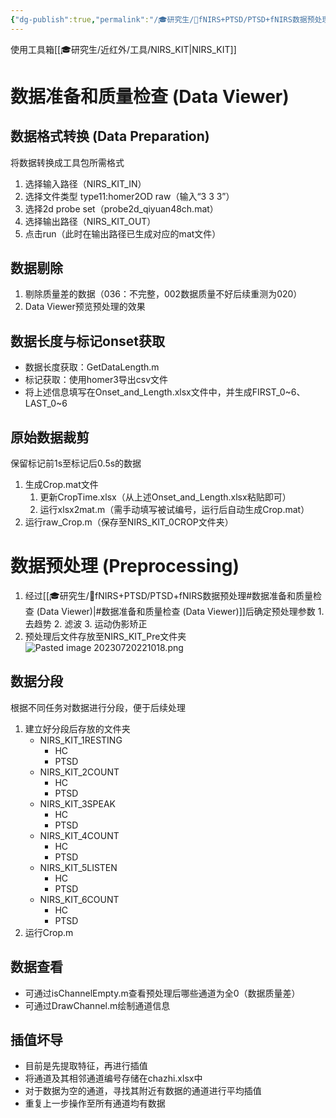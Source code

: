 ```yaml
---
{"dg-publish":true,"permalink":"/🎓研究生/🌙fNIRS+PTSD/PTSD+fNIRS数据预处理/","dgPassFrontmatter":true}
---
```



使用工具箱[[🎓研究生/近红外/工具/NIRS_KIT\|NIRS_KIT]]

# 数据准备和质量检查 (Data Viewer)
## 数据格式转换 (Data Preparation)
将数据转换成工具包所需格式
1. 选择输入路径（NIRS_KIT_IN）
2. 选择文件类型 type11:homer2OD raw（输入“3 3 3”）
3. 选择2d probe set（probe2d_qiyuan48ch.mat）
4. 选择输出路径（NIRS_KIT_OUT）
5. 点击run（此时在输出路径已生成对应的mat文件）
## 数据剔除
1. 剔除质量差的数据（036：不完整，002数据质量不好后续重测为020）
2. Data Viewer预览预处理的效果
## 数据长度与标记onset获取
- 数据长度获取：GetDataLength.m
- 标记获取：使用homer3导出csv文件
- 将上述信息填写在Onset_and_Length.xlsx文件中，并生成FIRST_0~6、LAST_0~6
## 原始数据裁剪
保留标记前1s至标记后0.5s的数据
1. 生成Crop.mat文件
	1. 更新CropTime.xlsx（从上述Onset_and_Length.xlsx粘贴即可）
	2. 运行xlsx2mat.m（需手动填写被试编号，运行后自动生成Crop.mat）
2. 运行raw_Crop.m（保存至NIRS_KIT_0CROP文件夹）
# 数据预处理 (Preprocessing)
1. 经过[[🎓研究生/🌙fNIRS+PTSD/PTSD+fNIRS数据预处理#数据准备和质量检查 (Data Viewer)\|#数据准备和质量检查 (Data Viewer)]]后确定预处理参数
		1. 去趋势
		2. 滤波
		3. 运动伪影矫正
2. 预处理后文件存放至NIRS_KIT_Pre文件夹
![Pasted image 20230720221018.png](/img/user/%F0%9F%93%8Cpic/Pasted%20image%2020230720221018.png)

## 数据分段
根据不同任务对数据进行分段，便于后续处理
1. 建立好分段后存放的文件夹
	- NIRS_KIT_1RESTING
		- HC
		- PTSD
	- NIRS_KIT_2COUNT
		- HC
		- PTSD
	- NIRS_KIT_3SPEAK		
		- HC
		- PTSD
	- NIRS_KIT_4COUNT
		- HC
		- PTSD
	- NIRS_KIT_5LISTEN
		- HC
		- PTSD
	- NIRS_KIT_6COUNT
		- HC
		- PTSD
1. 运行Crop.m
## 数据查看
- 可通过isChannelEmpty.m查看预处理后哪些通道为全0（数据质量差）
- 可通过DrawChannel.m绘制通道信息
## 插值坏导
- 目前是先提取特征，再进行插值
- 将通道及其相邻通道编号存储在chazhi.xlsx中
- 对于数据为空的通道，寻找其附近有数据的通道进行平均插值
- 重复上一步操作至所有通道均有数据



